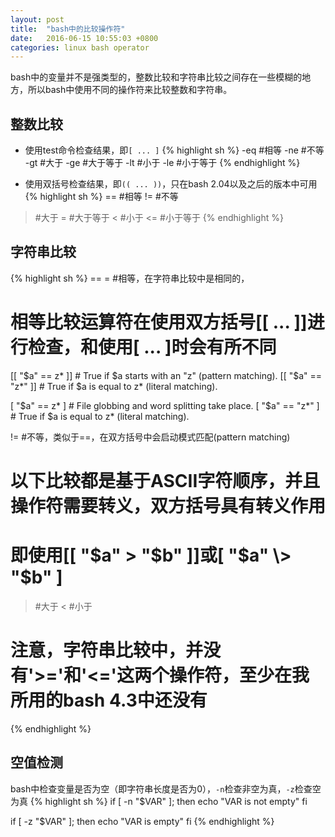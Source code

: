 ```yaml
---
layout: post
title:  "bash中的比较操作符"
date:   2016-06-15 10:55:03 +0800
categories: linux bash operator
---
```


bash中的变量并不是强类型的，整数比较和字符串比较之间存在一些模糊的地方，所以bash中使用不同的操作符来比较整数和字符串。

## 整数比较

* 使用test命令检查结果，即`[ ... ]`
{% highlight sh %}
-eq #相等
-ne #不等
-gt #大于
-ge #大于等于
-lt #小于
-le #小于等于
{% endhighlight %}

* 使用双括号检查结果，即`(( ... ))`，只在bash 2.04以及之后的版本中可用
{% highlight sh %}
== #相等
!= #不等
>  #大于
>= #大于等于
<  #小于
<= #小于等于
{% endhighlight %}

## 字符串比较
{% highlight sh %}
== = #相等，在字符串比较中是相同的，

# 相等比较运算符在使用双方括号[[ ... ]]进行检查，和使用[ ... ]时会有所不同
[[ "$a" == z* ]]   # True if $a starts with an "z" (pattern matching).
[[ "$a" == "z*" ]] # True if $a is equal to z* (literal matching).

[ "$a" == z* ]     # File globbing and word splitting take place.
[ "$a" == "z*" ]   # True if $a is equal to z* (literal matching).

!= #不等，类似于==，在双方括号中会启动模式匹配(pattern matching)

# 以下比较都是基于ASCII字符顺序，并且操作符需要转义，双方括号具有转义作用
# 即使用[[ "$a" > "$b" ]]或[ "$a" \> "$b" ]
>  #大于
<  #小于

# 注意，字符串比较中，并没有'>='和'<='这两个操作符，至少在我所用的bash 4.3中还没有
{% endhighlight %}

## 空值检测
bash中检查变量是否为空（即字符串长度是否为0），`-n`检查非空为真，`-z`检查空为真
{% highlight sh %}
if [ -n "$VAR" ]; then
  echo "VAR is not empty"
fi

if [ -z "$VAR" ]; then
  echo "VAR is empty"
fi
{% endhighlight %}
